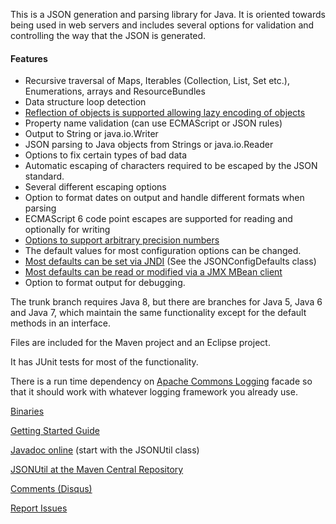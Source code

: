 
This is a JSON generation and parsing library for Java.  It is oriented
towards being used in web servers and includes several options for validation
and controlling the way that the JSON is generated.

#### Features
* Recursive traversal of Maps, Iterables (Collection, List, Set etc.), Enumerations, arrays and ResourceBundles
* Data structure loop detection
* [Reflection of objects is supported allowing lazy encoding of objects](https://github.com/billdavidson/JSONUtil/wiki/Using-Reflection-to-Encode-Objects-as-JSON)
* Property name validation (can use ECMAScript or JSON rules)
* Output to String or java.io.Writer
* JSON parsing to Java objects from Strings or java.io.Reader
* Options to fix certain types of bad data
* Automatic escaping of characters required to be escaped by the JSON standard.
* Several different escaping options
* Option to format dates on output and handle different formats when parsing
* ECMAScript 6 code point escapes are supported for reading and optionally for writing
* [Options to support arbitrary precision numbers](https://github.com/billdavidson/JSONUtil/wiki/Options-Which-Help-Support-Arbitrary-Precision-Arithmetic)
* The default values for most configuration options can be changed.
* [Most defaults can be set via JNDI](https://github.com/billdavidson/JSONUtil/wiki/Setting-Configuration-Defaults-Using-JNDI) (See the JSONConfigDefaults class)
* [Most defaults can be read or modified via a JMX MBean client](https://github.com/billdavidson/JSONUtil/wiki/Viewing-and-Modifying-Configuration-Defaults-Using-a-JMX-MBean-Client)
* Option to format output for debugging.

The trunk branch requires Java 8, but there are branches for Java 5,
Java 6 and Java 7, which maintain the same functionality except for
the default methods in an interface.

Files are included for the Maven project and an Eclipse project.

It has JUnit tests for most of the functionality.

There is a run time dependency on
[Apache Commons Logging](http://commons.apache.org/proper/commons-logging/)
facade so that it should work with whatever logging framework you already
use.

[Binaries](https://github.com/billdavidson/JSONUtil/releases)

[Getting Started Guide](https://github.com/billdavidson/JSONUtil/wiki/Getting-Started-Guide)

[Javadoc online](http://kopitubruk.org/JSONUtil/javadoc) (start with the JSONUtil class)

[JSONUtil at the Maven Central Repository](http://search.maven.org/#search%7Cgav%7C1%7Cg%3A%22org.kopitubruk.util%22%20AND%20a%3A%22JSONUtil%22)

[Comments (Disqus)](http://kopitubruk.org/JSONUtil/#comments)

[Report Issues](https://github.com/billdavidson/JSONUtil/issues)
